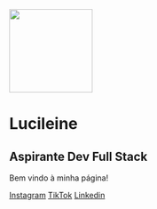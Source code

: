 <html>
 <head>
  <link href="style.css" rel="stylesheet">
  <link rel="stylesheet" href="https://cdnjs.cloudflare.com/ajax/libs/font-awesome/6.0.0-beta3/css/all.min.css">
 </head>
  <body>
    <img src="https://avatars.githubusercontent.com/u/137401475?v=4" width="150" class="elemento">
    <h1>Lucileine</h1>
    <h2><i class="fas fa-code"></i> Aspirante Dev Full Stack</h2>    
    <p>Bem vindo à minha página!</p>
    <a href="https://www.instagram.com/lucileine.carvalho" target="_blank"><i class="fab fa-instagram"></i>Instagram</a>
    <a href="https://www.tiktok.com/@lucileine_" target="_blank"><i class="fab fa-tiktok"></i>TikTok</a>
    <a href="https://www.linkedin.com/in/lucileine-carvalho/" target="_blank"><i class="fab fa-linkedin"></i> Linkedin</a>
  </body>
</html>
